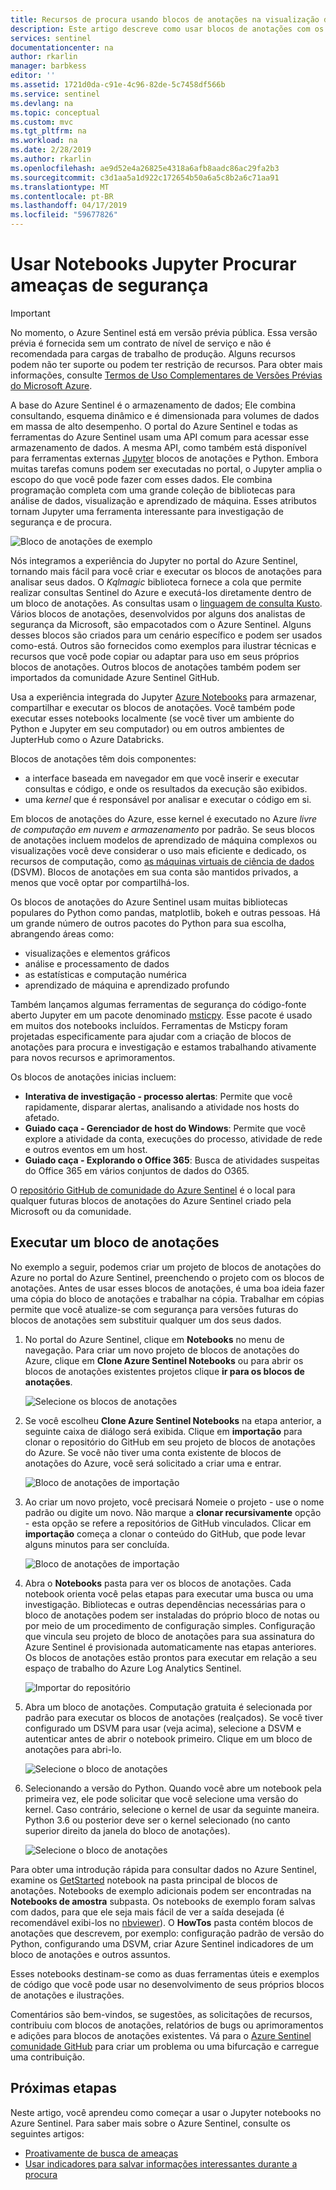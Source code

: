 ```yaml
---
title: Recursos de procura usando blocos de anotações na visualização do Azure Sentinel | Microsoft Docs
description: Este artigo descreve como usar blocos de anotações com os recursos de procura Sentinel do Azure.
services: sentinel
documentationcenter: na
author: rkarlin
manager: barbkess
editor: ''
ms.assetid: 1721d0da-c91e-4c96-82de-5c7458df566b
ms.service: sentinel
ms.devlang: na
ms.topic: conceptual
ms.custom: mvc
ms.tgt_pltfrm: na
ms.workload: na
ms.date: 2/28/2019
ms.author: rkarlin
ms.openlocfilehash: ae9d52e4a26825e4318a6afb8aadc86ac29fa2b3
ms.sourcegitcommit: c3d1aa5a1d922c172654b50a6a5c8b2a6c71aa91
ms.translationtype: MT
ms.contentlocale: pt-BR
ms.lasthandoff: 04/17/2019
ms.locfileid: "59677826"
---
```

# <a name="use-jupyter-notebooks-to-hunt-for-security-threats"></a>Usar Notebooks Jupyter Procurar ameaças de segurança

> [!IMPORTANT]
> No momento, o Azure Sentinel está em versão prévia pública.
> Essa versão prévia é fornecida sem um contrato de nível de serviço e não é recomendada para cargas de trabalho de produção. Alguns recursos podem não ter suporte ou podem ter restrição de recursos.
> Para obter mais informações, consulte [Termos de Uso Complementares de Versões Prévias do Microsoft Azure](https://azure.microsoft.com/support/legal/preview-supplemental-terms/).

A base do Azure Sentinel é o armazenamento de dados; Ele combina consultando, esquema dinâmico e é dimensionada para volumes de dados em massa de alto desempenho. O portal do Azure Sentinel e todas as ferramentas do Azure Sentinel usam uma API comum para acessar esse armazenamento de dados. A mesma API, como também está disponível para ferramentas externas [Jupyter](https://jupyter.org/) blocos de anotações e Python. Embora muitas tarefas comuns podem ser executadas no portal, o Jupyter amplia o escopo do que você pode fazer com esses dados. Ele combina programação completa com uma grande coleção de bibliotecas para análise de dados, visualização e aprendizado de máquina. Esses atributos tornam Jupyter uma ferramenta interessante para investigação de segurança e de procura.

![Bloco de anotações de exemplo](./media/notebooks/sentinel-nb-mapandtimeline.png)

Nós integramos a experiência do Jupyter no portal do Azure Sentinel, tornando mais fácil para você criar e executar os blocos de anotações para analisar seus dados. O *Kqlmagic* biblioteca fornece a cola que permite realizar consultas Sentinel do Azure e executá-los diretamente dentro de um bloco de anotações. As consultas usam o [linguagem de consulta Kusto](https://kusto.azurewebsites.net/docs/query/index.html). Vários blocos de anotações, desenvolvidos por alguns dos analistas de segurança da Microsoft, são empacotados com o Azure Sentinel. Alguns desses blocos são criados para um cenário específico e podem ser usados como-está. Outros são fornecidos como exemplos para ilustrar técnicas e recursos que você pode copiar ou adaptar para uso em seus próprios blocos de anotações. Outros blocos de anotações também podem ser importados da comunidade Azure Sentinel GitHub.

Usa a experiência integrada do Jupyter [Azure Notebooks](https://notebooks.azure.com/) para armazenar, compartilhar e executar os blocos de anotações. Você também pode executar esses notebooks localmente (se você tiver um ambiente do Python e Jupyter em seu computador) ou em outros ambientes de JupterHub como o Azure Databricks.

Blocos de anotações têm dois componentes:

- a interface baseada em navegador em que você inserir e executar consultas e código, e onde os resultados da execução são exibidos.
- uma *kernel* que é responsável por analisar e executar o código em si. 

Em blocos de anotações do Azure, esse kernel é executado no Azure *livre de computação em nuvem e armazenamento* por padrão. Se seus blocos de anotações incluem modelos de aprendizado de máquina complexos ou visualizações você deve considerar o uso mais eficiente e dedicado, os recursos de computação, como [as máquinas virtuais de ciência de dados](https://azure.microsoft.com/services/virtual-machines/data-science-virtual-machines/) (DSVM). Blocos de anotações em sua conta são mantidos privados, a menos que você optar por compartilhá-los.

Os blocos de anotações do Azure Sentinel usam muitas bibliotecas populares do Python como pandas, matplotlib, bokeh e outras pessoas. Há um grande número de outros pacotes do Python para sua escolha, abrangendo áreas como:

- visualizações e elementos gráficos
- análise e processamento de dados
- as estatísticas e computação numérica
- aprendizado de máquina e aprendizado profundo

Também lançamos algumas ferramentas de segurança do código-fonte aberto Jupyter em um pacote denominado [msticpy](https://github.com/Microsoft/msticpy/). Esse pacote é usado em muitos dos notebooks incluídos. Ferramentas de Msticpy foram projetadas especificamente para ajudar com a criação de blocos de anotações para procura e investigação e estamos trabalhando ativamente para novos recursos e aprimoramentos.

Os blocos de anotações inicias incluem:

- **Interativa de investigação - processo alertas**: Permite que você rapidamente, disparar alertas, analisando a atividade nos hosts do afetado.
- **Guiado caça - Gerenciador de host do Windows**: Permite que você explore a atividade da conta, execuções do processo, atividade de rede e outros eventos em um host.  
- **Guiado caça - Explorando o Office 365**: Busca de atividades suspeitas do Office 365 em vários conjuntos de dados do O365.

O [repositório GitHub de comunidade do Azure Sentinel](https://github.com/Azure/Azure-Sentinel) é o local para qualquer futuras blocos de anotações do Azure Sentinel criado pela Microsoft ou da comunidade.

## <a name="run-a-notebook"></a>Executar um bloco de anotações

No exemplo a seguir, podemos criar um projeto de blocos de anotações do Azure no portal do Azure Sentinel, preenchendo o projeto com os blocos de anotações. Antes de usar esses blocos de anotações, é uma boa ideia fazer uma cópia do bloco de anotações e trabalhar na cópia. Trabalhar em cópias permite que você atualize-se com segurança para versões futuras do blocos de anotações sem substituir qualquer um dos seus dados.

1. No portal do Azure Sentinel, clique em **Notebooks** no menu de navegação. Para criar um novo projeto de blocos de anotações do Azure, clique em **Clone Azure Sentinel Notebooks** ou para abrir os blocos de anotações existentes projetos clique **ir para os blocos de anotações**.
  
   ![Selecione os blocos de anotações](./media/notebooks/sentinel-az-notebooks-home.png)

2. Se você escolheu **Clone Azure Sentinel Notebooks** na etapa anterior, a seguinte caixa de diálogo será exibida. Clique em **importação** para clonar o repositório do GitHub em seu projeto de blocos de anotações do Azure. Se você não tiver uma conta existente de blocos de anotações do Azure, você será solicitado a criar uma e entrar.

   ![Bloco de anotações de importação](./media/notebooks/sentinel-nb-signin-and-clone.png)

3. Ao criar um novo projeto, você precisará Nomeie o projeto - use o nome padrão ou digite um novo. Não marque a **clonar recursivamente** opção - esta opção se refere a repositórios de GitHub vinculados. Clicar em **importação** começa a clonar o conteúdo do GitHub, que pode levar alguns minutos para ser concluída.

   ![Bloco de anotações de importação](./media/notebooks/sentinel-create-nb-project.png)

4. Abra o **Notebooks** pasta para ver os blocos de anotações. Cada notebook orienta você pelas etapas para executar uma busca ou uma investigação. Bibliotecas e outras dependências necessárias para o bloco de anotações podem ser instaladas do próprio bloco de notas ou por meio de um procedimento de configuração simples. Configuração que vincula seu projeto de bloco de anotações para sua assinatura do Azure Sentinel é provisionada automaticamente nas etapas anteriores. Os blocos de anotações estão prontos para executar em relação a seu espaço de trabalho do Azure Log Analytics Sentinel.

   ![Importar do repositório](./media/notebooks/sentinel-open-notebook1.png)

5. Abra um bloco de anotações. Computação gratuita é selecionada por padrão para executar os blocos de anotações (realçados). Se você tiver configurado um DSVM para usar (veja acima), selecione a DSVM e autenticar antes de abrir o notebook primeiro. Clique em um bloco de anotações para abri-lo.

   ![Selecione o bloco de anotações](./media/notebooks/sentinel-open-notebook2.png)

6. Selecionando a versão do Python. Quando você abre um notebook pela primeira vez, ele pode solicitar que você selecione uma versão do kernel. Caso contrário, selecione o kernel de usar da seguinte maneira. Python 3.6 ou posterior deve ser o kernel selecionado (no canto superior direito da janela do bloco de anotações).

   ![Selecione o bloco de anotações](./media/notebooks/sentinel-select-kernel.png)

Para obter uma introdução rápida para consultar dados no Azure Sentinel, examine os [GetStarted](https://github.com/Azure/Azure-Sentinel/blob/master/Notebooks/Get%20Started.ipynb) notebook na pasta principal de blocos de anotações. Notebooks de exemplo adicionais podem ser encontradas na **Notebooks de amostra** subpasta. Os notebooks de exemplo foram salvas com dados, para que ele seja mais fácil de ver a saída desejada (é recomendável exibi-los no [nbviewer](https://nbviewer.jupyter.org/)). O **HowTos** pasta contém blocos de anotações que descrevem, por exemplo: configuração padrão de versão do Python, configurando uma DSVM, criar Azure Sentinel indicadores de um bloco de anotações e outros assuntos.

Esses notebooks destinam-se como as duas ferramentas úteis e exemplos de código que você pode usar no desenvolvimento de seus próprios blocos de anotações e ilustrações.

Comentários são bem-vindos, se sugestões, as solicitações de recursos, contribuiu com blocos de anotações, relatórios de bugs ou aprimoramentos e adições para blocos de anotações existentes. Vá para o [Azure Sentinel comunidade GitHub](https://github.com/Azure/Azure-Sentinel) para criar um problema ou uma bifurcação e carregue uma contribuição.

## <a name="next-steps"></a>Próximas etapas

Neste artigo, você aprendeu como começar a usar o Jupyter notebooks no Azure Sentinel. Para saber mais sobre o Azure Sentinel, consulte os seguintes artigos:

- [Proativamente de busca de ameaças](hunting.md)
- [Usar indicadores para salvar informações interessantes durante a procura](bookmarks.md)
